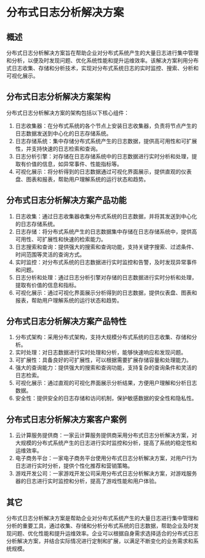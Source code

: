# 分布式日志分析解决方案

## 概述

分布式日志分析解决方案旨在帮助企业对分布式系统产生的大量日志进行集中管理和分析，以便及时发现问题、优化系统性能和提升运维效率。该解决方案利用分布式日志收集、存储和分析技术，实现对分布式系统日志的实时监控、搜索、分析和可视化展示。

## 分布式日志分析解决方案架构

分布式日志分析解决方案的架构包括以下核心组件：

1. 日志收集器：在分布式系统的各个节点上安装日志收集器，负责将节点产生的日志数据发送到中心化的日志存储系统。
2. 日志存储系统：集中存储分布式系统产生的日志数据，提供高可用性和可扩展性，并支持快速的日志检索和查询。
3. 日志分析引擎：对存储在日志存储系统中的日志数据进行实时分析和处理，提取有价值的信息，如异常事件、性能指标等。
4. 可视化展示：将分析得到的日志数据通过可视化界面展示，提供直观的仪表盘、图表和报表，帮助用户理解系统的运行状态和趋势。

## 分布式日志分析解决方案产品功能

1. 日志收集：通过日志收集器收集分布式系统的日志数据，并将其发送到中心化的日志存储系统。
2. 日志存储：将分布式系统产生的日志数据集中存储在日志存储系统中，提供高可用性、可扩展性和快速的检索能力。
3. 日志搜索和查询：提供强大的搜索和查询功能，支持关键字搜索、过滤条件、时间范围等灵活的查询方式。
4. 实时监控：对分布式系统的日志数据进行实时监控和告警，及时发现异常事件和问题。
5. 日志分析和处理：通过日志分析引擎对存储的日志数据进行实时分析和处理，提取有价值的信息和指标。
6. 可视化展示：通过可视化界面展示分析得到的日志数据，提供仪表盘、图表和报表，帮助用户理解系统的运行状态和趋势。

## 分布式日志分析解决方案产品特性

1. 分布式架构：采用分布式架构，支持大规模分布式系统的日志收集、存储和分析。
2. 实时处理：对日志数据进行实时处理和分析，能够快速响应和发现问题。
3. 可扩展性：具备良好的可扩展性，可以根据需要扩展存储容量和处理能力。
4. 强大的查询能力：提供强大的搜索和查询功能，支持复杂的查询条件和灵活的日志检索。
5. 可视化展示：通过直观的可视化界面展示分析结果，方便用户理解和分析日志数据。
6. 安全性：提供安全的日志存储和访问机制，保护敏感数据的安全性和隐私性。

## 分布式日志分析解决方案客户案例

1. 云计算服务提供商：一家云计算服务提供商采用分布式日志分析解决方案，对大规模的分布式系统产生的日志进行实时监控和分析，提高了系统的稳定性和运维效率。
2. 电子商务平台：一家电子商务平台使用分布式日志分析解决方案，对用户行为日志进行实时分析，提供个性化推荐和营销策略。
3. 游戏开发公司：一家游戏开发公司采用分布式日志分析解决方案，对游戏服务器的日志进行实时监控和分析，提高了游戏性能和用户体验。

## 其它

分布式日志分析解决方案是帮助企业对分布式系统产生的大量日志进行集中管理和分析的重要工具，通过收集、存储和分析分布式系统的日志数据，帮助企业及时发现问题、优化性能和提升运维效率。企业可以根据自身需求选择适合的分布式日志分析解决方案，并结合实际情况进行定制和扩展，以满足不断变化的业务需求和系统规模。